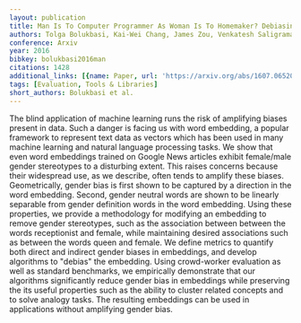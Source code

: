 ```yaml
---
layout: publication
title: Man Is To Computer Programmer As Woman Is To Homemaker? Debiasing Word Embeddings
authors: Tolga Bolukbasi, Kai-Wei Chang, James Zou, Venkatesh Saligrama, Adam Kalai
conference: Arxiv
year: 2016
bibkey: bolukbasi2016man
citations: 1428
additional_links: [{name: Paper, url: 'https://arxiv.org/abs/1607.06520'}]
tags: [Evaluation, Tools & Libraries]
short_authors: Bolukbasi et al.
---
```

The blind application of machine learning runs the risk of amplifying biases
present in data. Such a danger is facing us with word embedding, a popular
framework to represent text data as vectors which has been used in many machine
learning and natural language processing tasks. We show that even word
embeddings trained on Google News articles exhibit female/male gender
stereotypes to a disturbing extent. This raises concerns because their
widespread use, as we describe, often tends to amplify these biases.
Geometrically, gender bias is first shown to be captured by a direction in the
word embedding. Second, gender neutral words are shown to be linearly separable
from gender definition words in the word embedding. Using these properties, we
provide a methodology for modifying an embedding to remove gender stereotypes,
such as the association between between the words receptionist and female,
while maintaining desired associations such as between the words queen and
female. We define metrics to quantify both direct and indirect gender biases in
embeddings, and develop algorithms to "debias" the embedding. Using
crowd-worker evaluation as well as standard benchmarks, we empirically
demonstrate that our algorithms significantly reduce gender bias in embeddings
while preserving the its useful properties such as the ability to cluster
related concepts and to solve analogy tasks. The resulting embeddings can be
used in applications without amplifying gender bias.